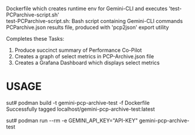 Dockerfile which creates runtime env for Gemini-CLI and executes 'test-PCParchive-script.sh'  
test-PCParchive-script.sh: Bash script containing Gemini-CLI commands    
PCParchive.json results file, produced with 'pcp2json' export utility  

Completes these Tasks:  
1) Produce succinct summary of Performance Co-Pilot
2) Creates a graph of select metrics in PCP-Archive.json file
3) Creates a Grafana Dashboard which displays select metrics

# USAGE
sut# podman build -t gemini-pcp-archive-test -f Dockerfile  
Successfully tagged localhost/gemini-pcp-archive-test:latest  

sut# podman run --rm -e GEMINI_API_KEY="API-KEY" gemini-pcp-archive-test  
